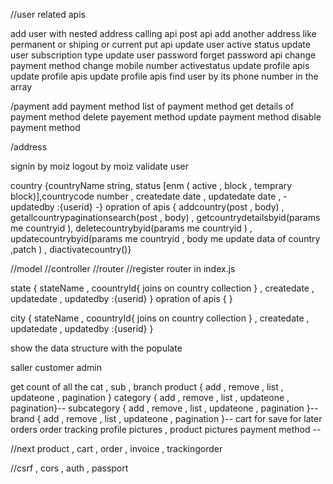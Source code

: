 //user related apis

add user with nested address calling api post api
add another address like permanent or shiping or current put api
update user active status
update user subscription type
update user password forget password api
change payment method
change mobile number
activestatus
update profile apis
update profile apis
update profile apis
find user by its phone number in the array

/payment
add payment method
list of payment method
get details of payment method
delete payement method
update payment method
disable payment method


/address

signin by moiz
logout by moiz
validate user



country {countryName string, status [enm ( active , block , temprary block)],countrycode number , createdate date , updatedate date , \-updatedby :{userid} -\}
opration of apis {  addcountry(post , body) , getallcountrypaginationsearch(post , body) , getcountrydetailsbyid(params me countryid ), deletecountrybyid(params me countryid ) ,  updatecountrybyid(params me countryid , body me update data of country ,patch ) , diactivatecountry()}

//model
//controller
//router
//register router in index.js

state   { stateName , coountryId{ joins on country collection }  , createdate , 
updatedate , updatedby :{userid} } opration of apis {   }


city { stateName , coountryId{ joins on country collection }  , createdate , updatedate , updatedby :{userid} }


show the data structure with the populate

saller customer admin 

get count of all the cat , sub , branch 
product { add , remove , list , updateone , pagination }
category { add , remove , list , updateone , pagination}--
subcategory { add , remove , list , updateone , pagination }--
brand { add , remove , list , updateone , pagination }--
cart for save for later
orders
order tracking 
profile pictures , product pictures 
payment method --

//next product , cart , order , invoice , trackingorder

//csrf , cors , auth , passport